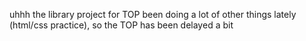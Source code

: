 uhhh the library project for TOP
been doing a lot of other things lately (html/css practice), so the TOP has been delayed a bit
